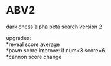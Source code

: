 # ABV2
dark chess alpha beta search version 2  
   
upgrades:  
   *reveal score average  
   *pawn score improve: if num<3 score=6  
   *cannon score change  
